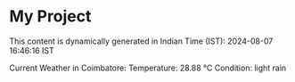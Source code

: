 # My Project

This content is dynamically generated in Indian Time (IST): 2024-08-07 16:46:16 IST


Current Weather in Coimbatore:
Temperature: 28.88 °C
Condition: light rain
